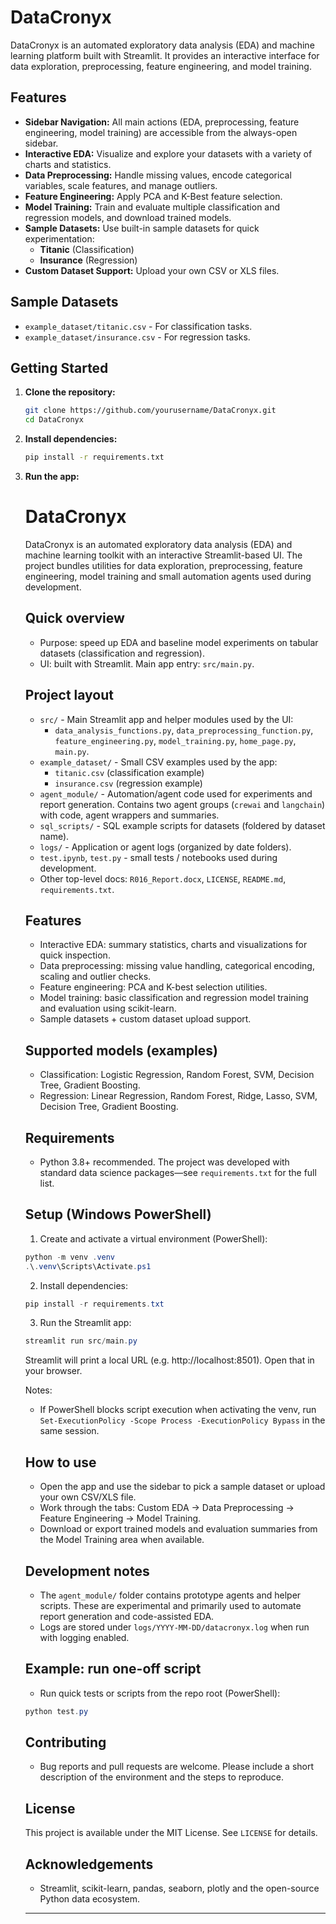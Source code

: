 # DataCronyx

DataCronyx is an automated exploratory data analysis (EDA) and machine learning platform built with Streamlit. It provides an interactive interface for data exploration, preprocessing, feature engineering, and model training.

## Features

- **Sidebar Navigation:** All main actions (EDA, preprocessing, feature engineering, model training) are accessible from the always-open sidebar.
- **Interactive EDA:** Visualize and explore your datasets with a variety of charts and statistics.
- **Data Preprocessing:** Handle missing values, encode categorical variables, scale features, and manage outliers.
- **Feature Engineering:** Apply PCA and K-Best feature selection.
- **Model Training:** Train and evaluate multiple classification and regression models, and download trained models.
- **Sample Datasets:** Use built-in sample datasets for quick experimentation:
  - **Titanic** (Classification)
  - **Insurance** (Regression)
- **Custom Dataset Support:** Upload your own CSV or XLS files.

## Sample Datasets

- `example_dataset/titanic.csv` - For classification tasks.
- `example_dataset/insurance.csv` - For regression tasks.

## Getting Started

1. **Clone the repository:**
   ```bash
   git clone https://github.com/yourusername/DataCronyx.git
   cd DataCronyx
   ```

2. **Install dependencies:**
   ```bash
   pip install -r requirements.txt
   ```

3. **Run the app:**
   # DataCronyx

   DataCronyx is an automated exploratory data analysis (EDA) and machine learning toolkit with an interactive Streamlit-based UI. The project bundles utilities for data exploration, preprocessing, feature engineering, model training and small automation agents used during development.

   ## Quick overview

   - Purpose: speed up EDA and baseline model experiments on tabular datasets (classification and regression).
   - UI: built with Streamlit. Main app entry: `src/main.py`.

   ## Project layout

   - `src/` - Main Streamlit app and helper modules used by the UI:
     - `data_analysis_functions.py`, `data_preprocessing_function.py`, `feature_engineering.py`, `model_training.py`, `home_page.py`, `main.py`.
   - `example_dataset/` - Small CSV examples used by the app:
     - `titanic.csv` (classification example)
     - `insurance.csv` (regression example)
   - `agent_module/` - Automation/agent code used for experiments and report generation. Contains two agent groups (`crewai` and `langchain`) with code, agent wrappers and summaries.
   - `sql_scripts/` - SQL example scripts for datasets (foldered by dataset name).
   - `logs/` - Application or agent logs (organized by date folders).
   - `test.ipynb`, `test.py` - small tests / notebooks used during development.
   - Other top-level docs: `R016_Report.docx`, `LICENSE`, `README.md`, `requirements.txt`.

   ## Features

   - Interactive EDA: summary statistics, charts and visualizations for quick inspection.
   - Data preprocessing: missing value handling, categorical encoding, scaling and outlier checks.
   - Feature engineering: PCA and K-best selection utilities.
   - Model training: basic classification and regression model training and evaluation using scikit-learn.
   - Sample datasets + custom dataset upload support.

   ## Supported models (examples)

   - Classification: Logistic Regression, Random Forest, SVM, Decision Tree, Gradient Boosting.
   - Regression: Linear Regression, Random Forest, Ridge, Lasso, SVM, Decision Tree, Gradient Boosting.

   ## Requirements

   - Python 3.8+ recommended. The project was developed with standard data science packages—see `requirements.txt` for the full list.

   ## Setup (Windows PowerShell)

   1. Create and activate a virtual environment (PowerShell):

   ```powershell
   python -m venv .venv
   .\.venv\Scripts\Activate.ps1
   ```

   2. Install dependencies:

   ```powershell
   pip install -r requirements.txt
   ```

   3. Run the Streamlit app:

   ```powershell
   streamlit run src/main.py
   ```

   Streamlit will print a local URL (e.g. http://localhost:8501). Open that in your browser.

   Notes:
   - If PowerShell blocks script execution when activating the venv, run `Set-ExecutionPolicy -Scope Process -ExecutionPolicy Bypass` in the same session.

   ## How to use

   - Open the app and use the sidebar to pick a sample dataset or upload your own CSV/XLS file.
   - Work through the tabs: Custom EDA -> Data Preprocessing -> Feature Engineering -> Model Training.
   - Download or export trained models and evaluation summaries from the Model Training area when available.

   ## Development notes

   - The `agent_module/` folder contains prototype agents and helper scripts. These are experimental and primarily used to automate report generation and code-assisted EDA.
   - Logs are stored under `logs/YYYY-MM-DD/datacronyx.log` when run with logging enabled.

   ## Example: run one-off script

   - Run quick tests or scripts from the repo root (PowerShell):

   ```powershell
   python test.py
   ```

   ## Contributing

   - Bug reports and pull requests are welcome. Please include a short description of the environment and the steps to reproduce.

   ## License

   This project is available under the MIT License. See `LICENSE` for details.

   ## Acknowledgements

   - Streamlit, scikit-learn, pandas, seaborn, plotly and the open-source Python data ecosystem.

   ---

